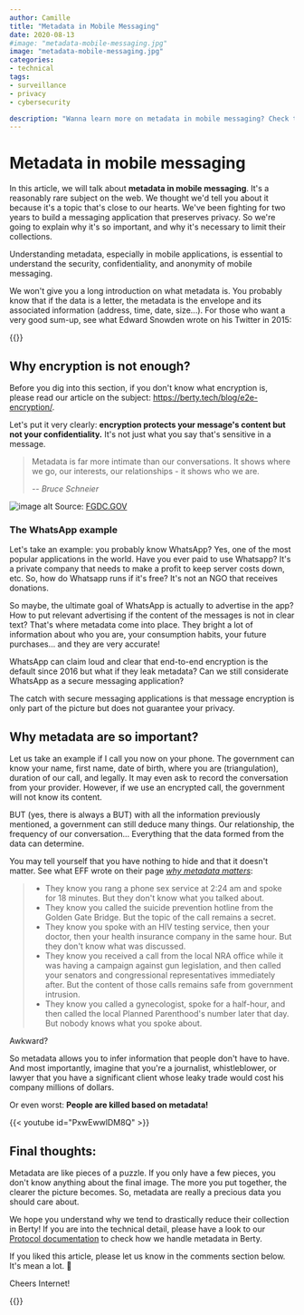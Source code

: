 ```yaml
---
author: Camille
title: "Metadata in Mobile Messaging"
date: 2020-08-13
#image: "metadata-mobile-messaging.jpg"
image: "metadata-mobile-messaging.jpg"
categories:
- technical
tags:
- surveillance
- privacy
- cybersecurity

description: "Wanna learn more on metadata in mobile messaging? Check this article!"
---
```


# Metadata in mobile messaging

In this article, we will talk about **metadata in mobile messaging**. It's a reasonably rare subject on the web. We thought we'd tell you about it because it's a topic that's close to our hearts. We've been fighting for two years to build a messaging application that preserves privacy. So we're going to explain why it's so important, and why it's necessary to limit their collections. 

Understanding metadata, especially in mobile applications, is essential to understand the security, confidentiality, and anonymity of mobile messaging.

We won't give you a long introduction on what metadata is. You probably know that if the data is a letter, the metadata is the envelope and its associated information (address, time, date, size...). For those who want a very good sum-up, see what Edward Snowden wrote on his Twitter in 2015:  

{{<tweet id="661302234068701188">}}

## Why encryption is not enough?

Before you dig into this section, if you don't know what encryption is, please read our article on the subject: https://berty.tech/blog/e2e-encryption/.


Let's put it very clearly: **encryption protects your message's content but not your confidentiality.** It's not just what you say that's sensitive in a message.

> Metadata is far more intimate than our conversations. It shows where we go, our interests, our relationships - it shows who we are.
>
> -- <cite>Bruce Schneier</cite>


![image alt](https://i.imgur.com/kUbf7wo.png)
Source: [FGDC.GOV](https://storymaps.arcgis.com/stories/724b222bf3424fc097b1b51d83cb5a0a)

### The WhatsApp example
Let's take an example: you probably know WhatsApp? Yes, one of the most popular applications in the world. Have you ever paid to use Whatsapp? It's a private company that needs to make a profit to keep server costs down, etc. So, how do Whatsapp runs if it's free? It's not an NGO that receives donations.

So maybe, the ultimate goal of WhatsApp is actually to advertise in the app? How to put relevant advertising if the content of the messages is not in clear text? That's where metadata come into place. They bright a lot of information about who you are, your consumption habits, your future purchases... and they are very accurate! 

WhatsApp can claim loud and clear that end-to-end encryption is the default since 2016 but what if they leak metadata? Can we still considerate WhatsApp as a secure messaging application?    

The catch with secure messaging applications is that message encryption is only part of the picture but does not guarantee your privacy. 


## Why metadata are so important?

Let us take an example if I call you now on your phone. The government can know your name, first name, date of birth, where you are (triangulation), duration of our call, and legally. It may even ask to record the conversation from your provider. However, if we use an encrypted call, the government will not know its content. 

BUT (yes, there is always a BUT) with all the information previously mentioned, a government can still deduce many things. Our relationship, the frequency of our conversation... Everything that the data formed from the data can determine.  

You may tell yourself that you have nothing to hide and that it doesn't matter. See what EFF wrote on their page _[why metadata matters](https://www.eff.org/fr/deeplinks/2013/06/why-metadata-matters)_:
> * They know you rang a phone sex service at 2:24 am and spoke for 18 minutes. But they don't know what you talked about.
> * They know you called the suicide prevention hotline from the Golden Gate Bridge. But the topic of the call remains a secret.
> * They know you spoke with an HIV testing service, then your doctor, then your health insurance company in the same hour. But they don't know what was discussed.
> * They know you received a call from the local NRA office while it was having a campaign against gun legislation, and then called your senators and congressional representatives immediately after. But the content of those calls remains safe from government intrusion.
> * They know you called a gynecologist, spoke for a half-hour, and then called the local Planned Parenthood's number later that day. But nobody knows what you spoke about.

Awkward?

So metadata allows you to infer information that people don't have to have. And most importantly, imagine that you're a journalist, whistleblower, or lawyer that you have a significant client whose leaky trade would cost his company millions of dollars.

Or even worst: **People are killed based on metadata!**


{{< youtube id="PxwEwwlDM8Q" >}}

## Final thoughts:

Metadata are like pieces of a puzzle. If you only have a few pieces, you don't know anything about the final image. The more you put together, the clearer the picture becomes. So, metadata are really a precious data you should care about. 

We hope you understand why we tend to drastically reduce their collection in Berty! If you are into the technical detail, please have a look to our [Protocol documentation](https://berty.tech/docs/protocol/) to check how we handle metadata in Berty.

If you liked this article, please let us know in the comments section below. It's mean a lot. 🧡

Cheers Internet! 




{{<tweet id="1247901614666465281">}}
